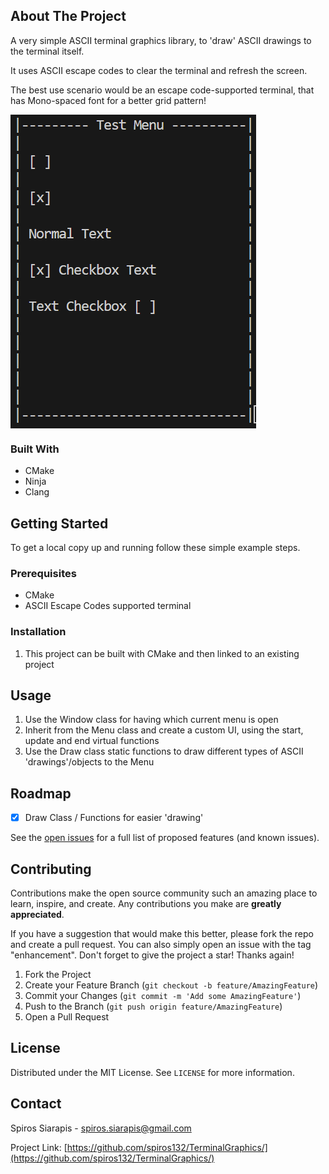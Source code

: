 ## About The Project
<p>A very simple ASCII terminal graphics library, to 'draw' ASCII drawings to the terminal itself.</p>
<p>It uses ASCII escape codes to clear the terminal and refresh the screen.</p>
<p>The best use scenario would be an escape code-supported terminal, that has Mono-spaced font for a better grid pattern!</p>

<img style="display: block" src="./test/images/test.png"></img>

### Built With

* CMake
* Ninja
* Clang


## Getting Started
To get a local copy up and running follow these simple example steps.


### Prerequisites
* CMake
* ASCII Escape Codes supported terminal


### Installation
1. This project can be built with CMake and then linked to an existing project



## Usage
1. Use the Window class for having which current menu is open
2. Inherit from the Menu class and create a custom UI, using the start, update and end virtual functions
3. Use the Draw class static functions to draw different types of ASCII 'drawings'/objects to the Menu


## Roadmap

- [x] Draw Class / Functions for easier 'drawing'

See the [open issues](https://github.com/spiros132/TerminalGraphics/issues) for a full list of proposed features (and known issues).


## Contributing

Contributions make the open source community such an amazing place to learn, inspire, and create. Any contributions you make are **greatly appreciated**.

If you have a suggestion that would make this better, please fork the repo and create a pull request. You can also simply open an issue with the tag "enhancement".
Don't forget to give the project a star! Thanks again!

1. Fork the Project
2. Create your Feature Branch (`git checkout -b feature/AmazingFeature`)
3. Commit your Changes (`git commit -m 'Add some AmazingFeature'`)
4. Push to the Branch (`git push origin feature/AmazingFeature`)
5. Open a Pull Request


## License

Distributed under the MIT License. See `LICENSE` for more information.


## Contact

Spiros Siarapis - spiros.siarapis@gmail.com

Project Link: [https://github.com/spiros132/TerminalGraphics/](https://github.com/spiros132/TerminalGraphics/)



